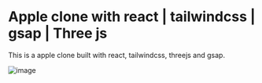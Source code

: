 # Apple clone with react | tailwindcss | gsap | Three js

This is a apple clone built with react, tailwindcss, threejs and gsap.

![image](https://github.com/user-attachments/assets/12c9560e-f311-4fa4-987c-a722c89312f1)
